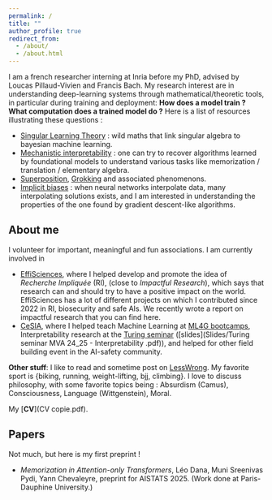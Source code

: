 ```yaml
---
permalink: /
title: ""
author_profile: true
redirect_from: 
  - /about/
  - /about.html
---
```


I am a french researcher interning at Inria before my PhD, advised by Loucas Pillaud-Vivien and Francis Bach. My research interest are in understanding deep-learning systems through mathematical/theoretic tools, in particular during training and deployment: **How does a model train ?** **What computation does a trained model do ?** Here is a list of resources illustrating these questions :
* [Singular Learning Theory](https://www.lesswrong.com/s/mqwA5FcL6SrHEQzox) : wild maths that link singular algebra to bayesian machine learning.
* [Mechanistic interpretability](https://www.neelnanda.io/mechanistic-interpretability) : one can try to recover algorithms learned by foundational models to understand various tasks like memorization / translation / elementary algebra.
* [Superposition](https://transformer-circuits.pub/2022/toy_model/index.html), [Grokking](https://www.neelnanda.io/grokking-paper) and associated phenomenons.
* [Implicit biases](https://arxiv.org/abs/2206.00939) : when neural networks interpolate data, many interpolating solutions exists, and I am interested in understanding the properties of the one found by gradient descent-like algorithms.

## About me
I volunteer for important, meaningful and fun associations. I am currently involved in 
* [EffiSciences](https://www.effisciences.org/fr), where I helped develop and promote the idea of *Recherche Impliquée* (RI), (close to *Impactful Research*), which says that research can and should try to have a positive impact on the world. EffiSciences has a lot of different projects on which I contributed since 2022 in RI, biosecurity and safe AIs. We recently wrote a report on impactful research that you can find here.
* [CeSIA](https://www.securite-ia.fr/), where I helped teach Machine Learning at [ML4G bootcamps](https://www.ml4good.org/), Interpretability research at the [Turing seminar](https://www.master-mva.com/cours/seminaire-turing/) ([slides](Slides/Turing seminar MVA 24_25 - Interpretability .pdf)), and helped for other field building event in the AI-safety community.

**Other stuff**: I like to read and sometime post on [LessWrong](https://www.lesswrong.com/users/wcargo). My favorite sport is {biking, running, weight-lifting, bjj, climbing}. I love to discuss philosophy, with some favorite topics being : Absurdism (Camus), Consciousness, Language (Wittgenstein), Moral.

My [**CV**](CV copie.pdf).

## Papers

Not much, but here is my first preprint !
* *Memorization in Attention-only Transformers*, Léo Dana, Muni Sreenivas Pydi, Yann Chevaleyre, preprint for AISTATS 2025. (Work done at Paris-Dauphine University.)
